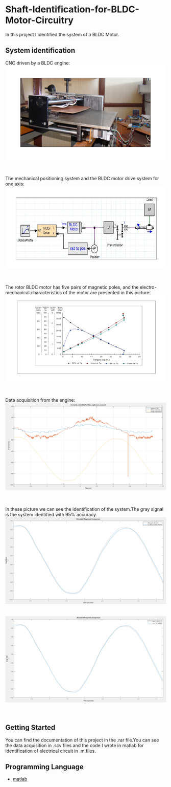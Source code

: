 # Shaft-Identification-for-BLDC-Motor-Circuitry

In this project I identified the system of a BLDC Motor.

## System identification

CNC driven by a BLDC engine:
![alt text](https://github.com/Piciorus-Ovidiu-Mihai/Photos/blob/master/m1.PNG)<br/><br/><br/>

The mechanical positioning system and the BLDC motor drive system for one axis:
![alt text](https://github.com/Piciorus-Ovidiu-Mihai/Photos/blob/master/m2.PNG)<br/><br/><br/>

The rotor BLDC motor has five pairs of magnetic poles, and the electro-mechanical characteristics of the motor are presented in this picture:
![alt text](https://github.com/Piciorus-Ovidiu-Mihai/Photos/blob/master/m3.PNG)<br/><br/><br/>

Data acquisition from the engine:
![alt text](https://github.com/Piciorus-Ovidiu-Mihai/Photos/blob/master/m6.PNG)<br/><br/><br/>

In these picture we can see the identification of the system.The gray signal is the system identified with 95% accuracy.
![alt text](https://github.com/Piciorus-Ovidiu-Mihai/Photos/blob/master/m4.PNG)<br/><br/><br/>
![alt text](https://github.com/Piciorus-Ovidiu-Mihai/Photos/blob/master/m5.PNG)<br/><br/><br/>

## Getting Started
You can find the documentation of this project in the .rar file.You can see the data acquisition in .scv files and the code I wrote in matlab for identification of electrical circuit in .m files.
  
## Programming Language
* [matlab](https://www.mathworks.com/products/matlab.html)

